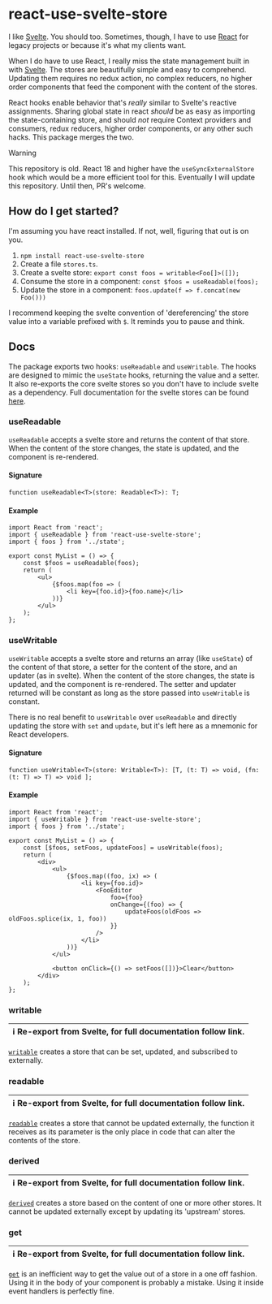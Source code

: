 # react-use-svelte-store

I like [Svelte](https://svelte.dev). You should too. Sometimes, though, I have to use [React](https://reactjs.com) for legacy projects or because it's what my clients want.

When I do have to use React, I really miss the state management built in with [Svelte](https://svelte.dev). The stores are beautifully simple and easy to comprehend. Updating them requires no redux action, no complex reducers, no higher order components that feed the component with the content of the stores.

React hooks enable behavior that's _really_ similar to Svelte's reactive assignments. Sharing global state in react _should_ be as easy as importing the state-containing store, and should _not_ require Context providers and consumers, redux reducers, higher order components, or any other such hacks. This package merges the two.

> [!WARNING]  
> This repository is old. React 18 and higher have the `useSyncExternalStore` hook which would be a more efficient tool for this. Eventually I will update this repository. Until then, PR's welcome.

## How do I get started?

I'm assuming you have react installed. If not, well, figuring that out is on you.

 1. `npm install react-use-svelte-store`
 2. Create a file `stores.ts`.
 3. Create a svelte store: `export const foos = writable<Foo[]>([]);`
 4. Consume the store in a component: `const $foos = useReadable(foos);`
 5. Update the store in a component: `foos.update(f => f.concat(new Foo()))`

I recommend keeping the svelte convention of 'dereferencing' the store value into a variable prefixed with `$`. It reminds you to pause and think.

## Docs

The package exports two hooks: `useReadable` and `useWritable`. The hooks are designed to mimic the `useState` hooks, returning the value and a setter. It also re-exports the core svelte stores so you don't have to include svelte as a dependency. Full documentation for the svelte stores can be found [here](https://svelte.dev/docs#svelte_store).

### useReadable

`useReadable` accepts a svelte store and returns the content of that store. When the content of the store changes, the state is updated, and the component is re-rendered.

#### Signature

```tsx
function useReadable<T>(store: Readable<T>): T;
```

#### Example

```tsx
import React from 'react';
import { useReadable } from 'react-use-svelte-store';
import { foos } from '../state';

export const MyList = () => {
    const $foos = useReadable(foos);
    return (
        <ul>
            {$foos.map(foo => (
                <li key={foo.id}>{foo.name}</li>
            ))}
        </ul>
    );
};
```

### useWritable

`useWritable` accepts a svelte store and returns an array (like `useState`) of the content of that store, a setter for the content of the store, and an updater (as in svelte). When the content of the store changes, the state is updated, and the component is re-rendered. The setter and updater returned will be constant as long as the store passed into `useWritable` is constant.

There is no real benefit to `useWritable` over `useReadable` and directly updating the store with `set` and `update`, but it's left here as a mnemonic for React developers.

#### Signature

```tsx
function useWritable<T>(store: Writable<T>): [T, (t: T) => void, (fn: (t: T) => T) => void ];
```

#### Example

```tsx
import React from 'react';
import { useWritable } from 'react-use-svelte-store';
import { foos } from '../state';

export const MyList = () => {
    const [$foos, setFoos, updateFoos] = useWritable(foos);
    return (
        <div>
            <ul>
                {$foos.map((foo, ix) => (
                    <li key={foo.id}>
                        <FooEditor
                            foo={foo}
                            onChange={(foo) => {
                                updateFoos(oldFoos => oldFoos.splice(ix, 1, foo))
                            }}
                        />
                    </li>
                ))}
            </ul>

            <button onClick={() => setFoos([])}>Clear</button>
        </div>
    );
};
```

### writable

| :information_source: Re-export from Svelte, for full documentation follow link. |
|:--------------------------------|

[`writable`](https://svelte.dev/docs#writable) creates a store that can be set, updated, and subscribed to externally.

### readable

| :information_source: Re-export from Svelte, for full documentation follow link. |
|:--------------------------------|

[`readable`](https://svelte.dev/docs#readable) creates a store that cannot be updated externally, the function it receives as its parameter is the only place in code that can alter the contents of the store.

### derived

| :information_source: Re-export from Svelte, for full documentation follow link. |
|:--------------------------------|

[`derived`](https://svelte.dev/docs#derived) creates a store based on the content of one or more other stores. It cannot be updated externally except by updating its 'upstream' stores.

### get

| :information_source: Re-export from Svelte, for full documentation follow link. |
|:--------------------------------|

[`get`](https://svelte.dev/docs#get) is an inefficient way to get the value out of a store in a one off fashion. Using it in the body of your component is probably a mistake. Using it inside event handlers is perfectly fine.

